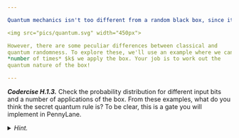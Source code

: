 ```yaml
---

Quantum mechanics isn't too different from a random black box, since it induces random measurement outcomes:

<img src="pics/quantum.svg" width="450px">

However, there are some peculiar differences between classical and
quantum randomness. To explore these, we'll use an example where we can not only change the input bit, but also the
*number of times* $k$ we apply the box. Your job is to work out the
quantum nature of the box!

---
```


***Codercise H.1.3.*** Check the probability distribution for different input
   bits and a number of applications of the box. From these examples,
   what do you think the secret quantum rule is? To be clear, this
   is a gate you will implement in PennyLane.

<details>
<summary><i>Hint.</i></summary>
What do two boxes seem to do?
</details>
